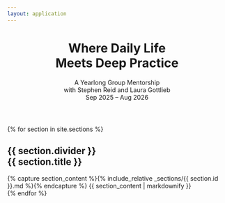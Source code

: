 ```yaml
---
layout: application
---
```


<header class="px-lg-5 my-5" style="margin-top: 20px">
  <div class="jumbotron container text-center bg-transparent">
    <h1 class="display-4 pb-0">
      Where Daily Life
      <br />
      Meets Deep Practice
    </h1>
    <p class="lead mb-3">
      A Yearlong Group Mentorship
      <br />
      with Stephen Reid and Laura Gottlieb
      <br />
      Sep 2025 – Aug 2026
    </p>
  </div>
</header>

{% for section in site.sections %}
  <section id="{{ section.id }}" class="section">
    <div class="container">
      <h1 class="mt-5">{{ section.divider }}<br />{{ section.title }}</h1>
      {% capture section_content %}{% include_relative _sections/{{ section.id }}.md %}{% endcapture %}
      {{ section_content | markdownify }}
    </div>
  </section>  
{% endfor %}
